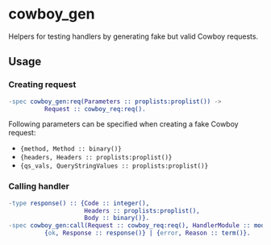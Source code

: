 # cowboy_gen

Helpers for testing handlers by generating fake but valid Cowboy requests.

## Usage

### Creating request

``` erlang
-spec cowboy_gen:req(Parameters :: proplists:proplist()) ->
          Request :: cowboy_req:req().
```

Following parameters can be specified when creating a fake Cowboy request:

 * `{method, Method :: binary()}`
 * `{headers, Headers :: proplists:proplist()}`
 * `{qs_vals, QueryStringValues :: proplists:proplist()}`

### Calling handler

``` erlang
-type response() :: {Code :: integer(),
                     Headers :: proplists:proplist(),
                     Body :: binary()}.
-spec cowboy_gen:call(Request :: cowboy_req:req(), HandlerModule :: module()) ->
          {ok, Response :: response()} | {error, Reason :: term()}.
```
